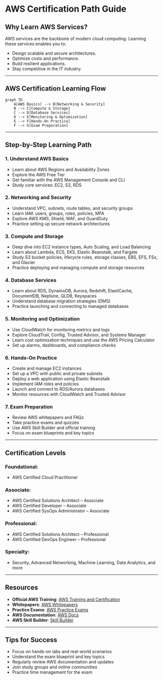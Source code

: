 # AWS Certification Path Guide

## Why Learn AWS Services?
AWS services are the backbone of modern cloud computing. Learning these services enables you to:
- Design scalable and secure architectures.
- Optimize costs and performance.
- Build resilient applications.
- Stay competitive in the IT industry.

---

## AWS Certification Learning Flow

```mermaid
graph TD
    A[AWS Basics] --> B[Networking & Security]
    B --> C[Compute & Storage]
    C --> D[Database Services]
    D --> E[Monitoring & Optimization]
    E --> F[Hands-On Practice]
    F --> G[Exam Preparation]
```

---

## Step-by-Step Learning Path

### 1. **Understand AWS Basics**
- Learn about AWS Regions and Availability Zones
- Explore the AWS Free Tier
- Get familiar with the AWS Management Console and CLI
- Study core services: EC2, S3, RDS

### 2. **Networking and Security**
- Understand VPC, subnets, route tables, and security groups
- Learn IAM: users, groups, roles, policies, MFA
- Explore AWS KMS, Shield, WAF, and GuardDuty
- Practice setting up secure network architectures

### 3. **Compute and Storage**
- Deep dive into EC2 instance types, Auto Scaling, and Load Balancing
- Learn about Lambda, ECS, EKS, Elastic Beanstalk, and Fargate
- Study S3 bucket policies, lifecycle rules, storage classes, EBS, EFS, FSx, and Glacier
- Practice deploying and managing compute and storage resources

### 4. **Database Services**
- Learn about RDS, DynamoDB, Aurora, Redshift, ElastiCache, DocumentDB, Neptune, QLDB, Keyspaces
- Understand database migration strategies (DMS)
- Practice launching and connecting to managed databases

### 5. **Monitoring and Optimization**
- Use CloudWatch for monitoring metrics and logs
- Explore CloudTrail, Config, Trusted Advisor, and Systems Manager
- Learn cost optimization techniques and use the AWS Pricing Calculator
- Set up alarms, dashboards, and compliance checks

### 6. **Hands-On Practice**
- Create and manage EC2 instances
- Set up a VPC with public and private subnets
- Deploy a web application using Elastic Beanstalk
- Implement IAM roles and policies
- Launch and connect to RDS/Aurora databases
- Monitor resources with CloudWatch and Trusted Advisor

### 7. **Exam Preparation**
- Review AWS whitepapers and FAQs
- Take practice exams and quizzes
- Use AWS Skill Builder and official training
- Focus on exam blueprints and key topics

---

## Certification Levels

### Foundational:
- AWS Certified Cloud Practitioner

### Associate:
- AWS Certified Solutions Architect – Associate
- AWS Certified Developer – Associate
- AWS Certified SysOps Administrator – Associate

### Professional:
- AWS Certified Solutions Architect – Professional
- AWS Certified DevOps Engineer – Professional

### Specialty:
- Security, Advanced Networking, Machine Learning, Data Analytics, and more

---

## Resources
- **Official AWS Training**: [AWS Training and Certification](https://aws.amazon.com/training/)
- **Whitepapers**: [AWS Whitepapers](https://aws.amazon.com/whitepapers/)
- **Practice Exams**: [AWS Practice Exams](https://aws.amazon.com/certification/)
- **AWS Documentation**: [AWS Docs](https://docs.aws.amazon.com/)
- **AWS Skill Builder**: [Skill Builder](https://explore.skillbuilder.aws/)

---

## Tips for Success
- Focus on hands-on labs and real-world scenarios
- Understand the exam blueprint and key topics
- Regularly review AWS documentation and updates
- Join study groups and online communities
- Practice time management for the exam
